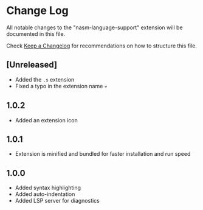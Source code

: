 # Change Log

All notable changes to the "nasm-language-support" extension will be documented in this file.

Check [Keep a Changelog](http://keepachangelog.com/) for recommendations on how to structure this file.

## [Unreleased]

- Added the `.s` extension
- Fixed a typo in the extension name 💀

## 1.0.2

- Added an extension icon

## 1.0.1

- Extension is minified and bundled for faster installation and run speed

## 1.0.0

- Added syntax highlighting
- Added auto-indentation
- Added LSP server for diagnostics
